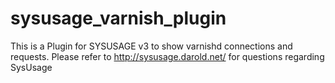 sysusage_varnish_plugin
=======================

This is a Plugin for SYSUSAGE v3 to show varnishd connections and requests. Please refer to http://sysusage.darold.net/ for questions regarding SysUsage
